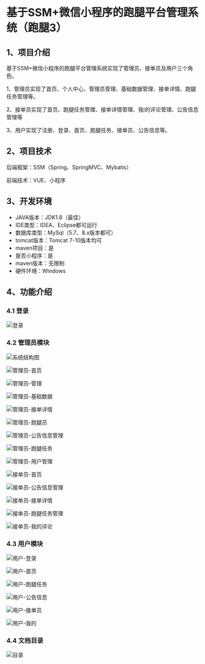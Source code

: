 # 基于SSM+微信小程序的跑腿平台管理系统（跑腿3）



## 1、项目介绍

基于SSM+微信小程序的跑腿平台管理系统实现了管理员、接单员及用户三个角色。

1、管理员实现了首页、个人中心、管理员管理、基础数据管理、接单详情、跑腿任务管理等。

2、接单员实现了首页、跑腿任务管理、接单详情管理、我i的评论管理、公告信息管理等

3、用户实现了注册、登录、首页、跑腿任务、接单员、公告信息等。

## 2、项目技术

后端框架：SSM（Spring、SpringMVC、Mybatis）

前端技术：VUE、小程序

## 3、开发环境

- JAVA版本：JDK1.8（最佳）
- IDE类型：IDEA、Eclipse都可运行
- 数据库类型：MySql（5.7、8.x版本都可） 
- tomcat版本：Tomcat 7-10版本均可
- maven项目：是
- 是否小程序：是
- maven版本：无限制
- 硬件环境：Windows


## 4、功能介绍

### 4.1 登录

![登录](https://www.codemarket.fun/202407182307506.png)

### 4.2 管理员模块

![系统结构图](https://www.codemarket.fun/202407182308887.png)

![管理员-首页](https://www.codemarket.fun/202407182308309.png)

![管理员-管理](https://www.codemarket.fun/202407182308138.png)

![管理员-基础数据](https://www.codemarket.fun/202407182308209.png)

![管理员-接单详情](https://www.codemarket.fun/202407182308273.png)

![管理员-跑腿员](https://www.codemarket.fun/202407182308301.png)

![管理员-公告信息管理](https://www.codemarket.fun/202407182308974.png)

![管理员-跑腿任务](https://www.codemarket.fun/202407182308376.png)

![管理员-用户管理](https://www.codemarket.fun/202407182308312.png)

![接单员-首页](https://www.codemarket.fun/202407182308765.png)

![接单员-公告信息管理](https://www.codemarket.fun/202407182308318.png)

![接单员-接单详情](https://www.codemarket.fun/202407182308329.png)

![接单员-跑腿任务管理](https://www.codemarket.fun/202407182308337.png)

![接单员-我的评论](https://www.codemarket.fun/202407182308830.png)

### 4.3 用户模块

![用户-登录](https://www.codemarket.fun/202407182308759.png)

![用户-首页](https://www.codemarket.fun/202407182308756.png)

![用户-跑腿任务](https://www.codemarket.fun/202407182308741.png)

![用户-公告信息](https://www.codemarket.fun/202407182308777.png)

![用户-接单员](https://www.codemarket.fun/202407182308787.png)

![用户-我的](https://www.codemarket.fun/202407182308753.png)

### 4.4 文档目录

![目录](https://www.codemarket.fun/202407182308975.png)



